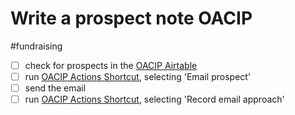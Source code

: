 # Write a prospect note OACIP

#fundraising

- [ ] check for prospects in the [OACIP Airtable](x-icabmobile://x-callback-url/open?url=https://airtable.com/appXhmKzo4WMgQJnn/tblkbjPK1lfVmbzhY/viwm8Eh5JyCOpL3sf?blocks=hide)
- [ ] run [OACIP Actions Shortcut](shortcuts://run-shortcut?name=OACIP%20Actions), selecting 'Email prospect'
- [ ] send the email
- [ ] run [OACIP Actions Shortcut](shortcuts://run-shortcut?name=OACIP%20Actions), selecting 'Record email approach'
